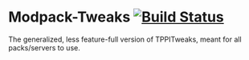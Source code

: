 Modpack-Tweaks [![Build Status](http://ci.tterrag.com/buildStatus/icon?job=ModpackTweaks)](http://ci.tterrag.com/job/ModpackTweaks/)
==============

The generalized, less feature-full version of TPPITweaks, meant for all packs/servers to use.
